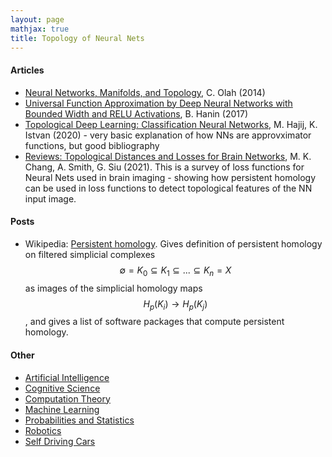 ```yaml
---
layout: page
mathjax: true
title: Topology of Neural Nets
---
```

#### Articles
* [Neural Networks, Manifolds, and Topology](https://colah.github.io/posts/2014-03-NN-Manifolds-Topology/), C. Olah (2014)
* [Universal Function Approximation by Deep Neural Networks with Bounded Width and RELU Activations](https://arxiv.org/pdf/1708.02691.pdf), B. Hanin (2017)
* [Topological Deep Learning: Classification Neural Networks](https://arxiv.org/pdf/2102.08354.pdf), M. Hajij, K. Istvan (2020) - very basic explanation of how NNs are approvximator functions, but good bibliography
* [Reviews: Topological Distances and Losses for Brain Networks](https://arxiv.org/pdf/2102.08623.pdf), M. K. Chang, A. Smith, G. Siu (2021). This is a survey of loss functions for Neural Nets used in brain imaging - showing how persistent homology can be used in loss functions to detect topological features of the NN input image.

#### Posts
* Wikipedia: [Persistent homology](https://en.wikipedia.org/wiki/Persistent_homology). Gives definition of persistent homology on filtered simplicial complexes $$\emptyset = K_0 \subseteq K_1 \subseteq ... \subseteq K_n = X$$ as images of the simplicial homology maps $$H_p(K_i) \rightarrow H_p(K_j)$$, and gives a list of software packages that compute persistent homology.

#### Other
* [Artificial Intelligence](artificial_intelligence.md)
* [Cognitive Science](cognitive_science.md)
* [Computation Theory](computation_theory.md)
* [Machine Learning](machine_learning.md)
* [Probabilities and Statistics](probabilities_and_statistics.md)
* [Robotics](robotics.md)
* [Self Driving Cars](self_driving_cars.md)
